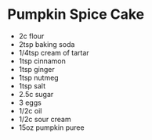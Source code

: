 Pumpkin Spice Cake
===========

- 2c flour
- 2tsp baking soda
- 1/4tsp cream of tartar
- 1tsp cinnamon
- 1tsp ginger
- 1tsp nutmeg
- 1tsp salt
- 2.5c sugar
- 3 eggs
- 1/2c oil
- 1/2c sour cream
- 15oz pumpkin puree
